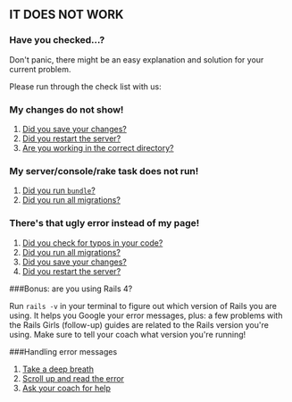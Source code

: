 ## IT DOES NOT WORK

### Have you checked...?

Don't panic, there might be an easy explanation and solution for your current problem.

Please run through the check list with us:

### My changes do not show!

1. [Did you save your changes?](cheatsheet/changes.md#did-you-save-your-changes)
2. [Did you restart the server?](cheatsheet/changes.md#did-you-restart-the-server)
3. [Are you working in the correct directory?](cheatsheet/changes.md#are-you-working-in-the-correct-directory)

### My server/console/rake task does not run!

1. [Did you run `bundle`?](cheatsheet/bundler.md#did-you-run-bundle)
2. [Did you run all migrations?](cheatsheet/bundler.md#did-you-run-all-migrations)

### There's that ugly error instead of my page!

1. [Did you check for typos in your code?](cheatsheet/error.md#did-you-check-for-typos-in-your-code)
2. [Did you run all migrations?](cheatsheet/bundler.md#did-you-run-all-migrations)
3. [Did you save your changes?](cheatsheet/changes.md#did-you-save-your-changes)
4. [Did you restart the server?](cheatsheet/changes.md#did-you-restart-the-server)

###Bonus: are you using Rails 4?

Run `rails -v` in your terminal to figure out which version of Rails you are using. It helps you Google your error messages, plus: a few problems with the Rails Girls (follow-up) guides are related to the Rails version you're using. Make sure to tell your coach what version you're running!

###Handling error messages

1. [Take a deep breath](cheatsheet/bad.md#take-a-deep-breath)
1. [Scroll up and read the error](cheatsheet/bad.md#scroll-up)
1. [Ask your coach for help](cheatsheet/bad.md#ask-your-coach-for-help)
